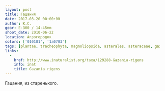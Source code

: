 ```yaml
---
layout: post
title: Гацания
date: 2017-03-20 00:00:00
author: К.С.
gear: E-300 / 14-45mm
shoot_date: 2010-06-22
location: Агрогородок
colors: ['010101', '1a0703']
tags: [plantae, tracheophyta, magnoliopsida, asterales, asteraceae, gazania, gazania rigens]
links:
  -
    href: http://www.inaturalist.org/taxa/129288-Gazania-rigens
    info: inat
    title: Gazania rigens
---
```


Гацания, из старенького.
